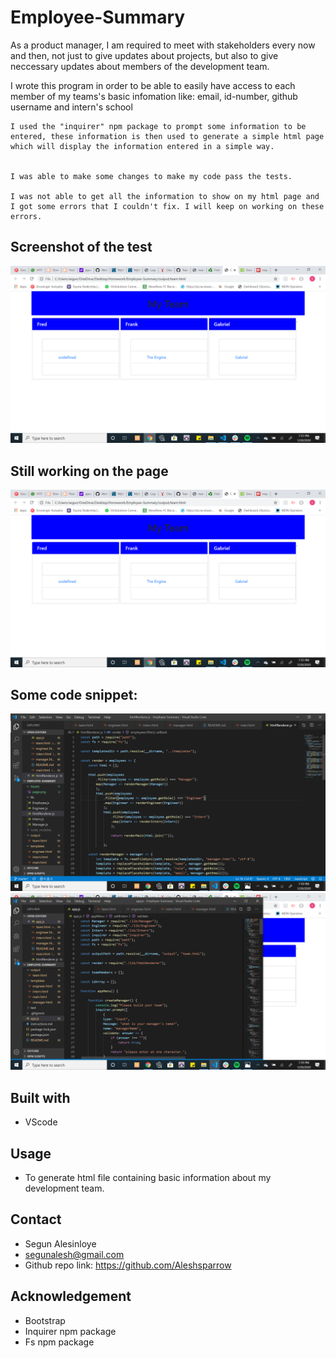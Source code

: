 # Employee-Summary
As a product manager, I am required to meet with stakeholders every now and then, not just to give updates about projects, but also to give neccessary updates about members of the development team.

I wrote this program in order to be able to easily have access to each member of my teams's basic infomation like: email, id-number, github username and intern's school

    I used the "inquirer" npm package to prompt some information to be entered, these information is then used to generate a simple html page which will display the information entered in a simple way.

    
    I was able to make some changes to make my code pass the tests.

    I was not able to get all the information to show on my html page and I got some errors that I couldn't fix. I will keep on working on these errors.

## Screenshot of the test
![test](./Assets/page.png)

## Still working on the page
![loaded page](./Assets/page.png)

## Some code snippet:
![codesnippet1](./Assets/snippet1.png)
![codesnippet2](./Assets/snippet2.png)

## Built with
* VScode


## Usage
* To generate html file containing basic information about my development team.

## Contact
* Segun Alesinloye 
* segunalesh@gmail.com 
* Github repo link: https://github.com/Aleshsparrow

## Acknowledgement
* Bootstrap
* Inquirer npm package
* Fs npm package

